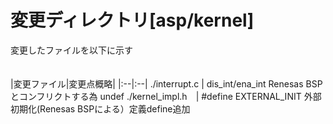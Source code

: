 # 変更ディレクトリ[asp/kernel]  
変更したファイルを以下に示す    
<br>    
|変更ファイル|変更点概略|
|:--|:--|
./interrupt.c  | dis_int/ena_int Renesas BSP とコンフリクトする為 undef
./kernel_impl.h　| #define EXTERNAL_INIT 外部初期化(Renesas BSPによる）定義define追加
<br>  